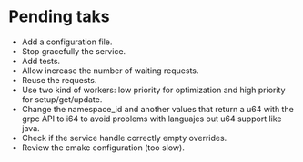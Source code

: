 # Pending taks
- Add a configuration file.
- Stop gracefully the service.
- Add tests.
- Allow increase the number of waiting requests.
- Reuse the requests.
- Use two kind of workers: low priority for optimization and high priority for setup/get/update.
- Change the namespace_id and another values that return a u64 with the grpc API to i64 to avoid problems with languajes
  out u64 support like java.
- Check if the service handle correctly empty overrides.
- Review the cmake configuration (too slow).
